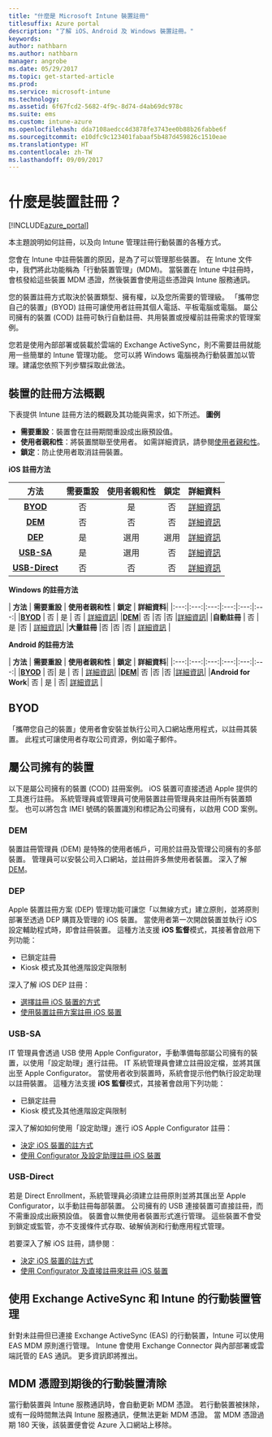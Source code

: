 ```yaml
---
title: "什麼是 Microsoft Intune 裝置註冊"
titlesuffix: Azure portal
description: "了解 iOS、Android 及 Windows 裝置註冊。"
keywords: 
author: nathbarn
ms.author: nathbarn
manager: angrobe
ms.date: 05/29/2017
ms.topic: get-started-article
ms.prod: 
ms.service: microsoft-intune
ms.technology: 
ms.assetid: 6f67fcd2-5682-4f9c-8d74-d4ab69dc978c
ms.suite: ems
ms.custom: intune-azure
ms.openlocfilehash: dda7108aedcc4d3878fe3743ee0b88b26fabbe6f
ms.sourcegitcommit: e10dfc9c123401fabaaf5b487d459826c1510eae
ms.translationtype: HT
ms.contentlocale: zh-TW
ms.lasthandoff: 09/09/2017
---
```

# <a name="what-is-device-enrollment"></a>什麼是裝置註冊？
[!INCLUDE[azure_portal](./includes/azure_portal.md)]

本主題說明如何註冊，以及向 Intune 管理註冊行動裝置的各種方式。

您會在 Intune 中註冊裝置的原因，是為了可以管理那些裝置。 在 Intune 文件中，我們將此功能稱為「行動裝置管理」(MDM)。 當裝置在 Intune 中註冊時，會核發給這些裝置 MDM 憑證，然後裝置會使用這些憑證與 Intune 服務通訊。

您的裝置註冊方式取決於裝置類型、擁有權，以及您所需要的管理級。 「攜帶您自己的裝置」(BYOD) 註冊可讓使用者註冊其個人電話、平板電腦或電腦。 屬公司擁有的裝置 (COD) 註冊可執行自動註冊、共用裝置或授權前註冊需求的管理案例。

您若是使用內部部署或裝載於雲端的 Exchange ActiveSync，則不需要註冊就能用一些簡單的 Intune 管理功能。 您可以將 Windows 電腦視為行動裝置加以管理。建議您依照下列步驟採取此做法。


## <a name="overview-of-device-enrollment-methods"></a>裝置的註冊方法概觀

下表提供 Intune 註冊方法的概觀及其功能與需求，如下所述。
**圖例**

- **需要重設**：裝置會在註冊期間重設成出廠預設值。
- **使用者親和性**：將裝置關聯至使用者。 如需詳細資訊，請參閱[使用者親和性](device-enrollment-program-enroll-ios.md)。
- **鎖定**：防止使用者取消註冊裝置。

**iOS 註冊方法**

| **方法** |  **需要重設** |    **使用者親和性**   |   **鎖定** | **詳細資料** |
|:---:|:---:|:---:|:---:|:---:|
|**[BYOD](#byod)** | 否|    是 |   否 | [詳細資訊](./apple-mdm-push-certificate-get.md)|
|**[DEM](#dem)**|   否 |否 |否  | [詳細資訊](./device-enrollment-program-enroll-ios.md)|
|**[DEP](#dep)**|   是 |   選用 |  選用|[詳細資訊](./device-enrollment-program-enroll-ios.md)|
|**[USB-SA](#usb-sa)**| 是 |   選用 |  否| [詳細資訊](./apple-configurator-setup-assistant-enroll-ios.md)|
|**[USB-Direct](#usb-direct)**| 否 |    否  | 否|[詳細資訊](./apple-configurator-direct-enroll-ios.md)|

**Windows 的註冊方法**

| **方法** |  **需要重設** |    **使用者親和性**   |   **鎖定** | **詳細資料**|
|:---:|:---:|:---:|:---:|:---:|:---:|
|**[BYOD](#byod)** | 否 |   是 |   否 | [詳細資訊](windows-enroll.md)|
|**[DEM](#dem)**|   否 |否 |否  |[詳細資訊](device-enrollment-manager-enroll.md)|
|**自動註冊** | 否 |是 |否 | [詳細資訊](./windows-enroll.md#enable-windows-10-automatic-enrollment)|
|**大量註冊** |否 |否 |否 | [詳細資訊](./windows-bulk-enroll.md) |

**Android 的註冊方法**

| **方法** |  **需要重設** |    **使用者親和性**   |   **鎖定** | **詳細資料**|
|:---:|:---:|:---:|:---:|:---:|:---:|
|**[BYOD](#byod)** | 否|    是 |   否 | [詳細資訊](./android-enroll.md)|
|**[DEM](#dem)**|   否 |否 |否  |[詳細資訊](./device-enrollment-program-enroll-ios.md)|
|**Android for Work**| 否 | 是 | 否| [詳細資訊](./android-enroll.md#enable-enrollment-of-android-for-work-devices) |


## <a name="byod"></a>BYOD
「攜帶您自己的裝置」使用者會安裝並執行公司入口網站應用程式，以註冊其裝置。 此程式可讓使用者存取公司資源，例如電子郵件。

## <a name="corporate-owned-devices"></a>屬公司擁有的裝置
以下是屬公司擁有的裝置 (COD) 註冊案例。 iOS 裝置可直接透過 Apple 提供的工具進行註冊。 系統管理員或管理員可使用裝置註冊管理員來註冊所有裝置類型。 也可以將包含 IMEI 號碼的裝置識別和標記為公司擁有，以啟用 COD 案例。

### <a name="dem"></a>DEM
裝置註冊管理員 (DEM) 是特殊的使用者帳戶，可用於註冊及管理公司擁有的多部裝置。 管理員可以安裝公司入口網站，並註冊許多無使用者裝置。 深入了解 [DEM](./device-enrollment-manager-enroll.md)。

### <a name="dep"></a>DEP
Apple 裝置註冊方案 (DEP) 管理功能可讓您「以無線方式」建立原則，並將原則部署至透過 DEP 購買及管理的 iOS 裝置。 當使用者第一次開啟裝置並執行 iOS 設定輔助程式時，即會註冊裝置。 這種方法支援 **iOS 監督**模式，其接著會啟用下列功能：

  - 已鎖定註冊
  - Kiosk 模式及其他進階設定與限制

深入了解 iOS DEP 註冊：

- [選擇註冊 iOS 裝置的方式](enrollment-method-choose-ios.md)
- [使用裝置註冊方案註冊 iOS 裝置](device-enrollment-program-enroll-ios.md)

### <a name="usb-sa"></a>USB-SA
IT 管理員會透過 USB 使用 Apple Configurator，手動準備每部屬公司擁有的裝置，以使用「設定助理」進行註冊。 IT 系統管理員會建立註冊設定檔，並將其匯出至 Apple Configurator。 當使用者收到裝置時，系統會提示他們執行設定助理以註冊裝置。 這種方法支援 **iOS 監督**模式，其接著會啟用下列功能：
  - 已鎖定註冊
  - Kiosk 模式及其他進階設定與限制

深入了解如如何使用「設定助理」進行 iOS Apple Configurator 註冊：

- [決定 iOS 裝置的註方式](enrollment-method-choose-ios.md)
- [使用 Configurator 及設定助理註冊 iOS 裝置](apple-configurator-setup-assistant-enroll-ios.md)

### <a name="usb-direct"></a>USB-Direct
若是 Direct Enrollment，系統管理員必須建立註冊原則並將其匯出至 Apple Configurator，以手動註冊每部裝置。 公司擁有的 USB 連接裝置可直接註冊，而不需重設成出廠預設值。 裝置會以無使用者裝置形式進行管理。 這些裝置不會受到鎖定或監管，亦不支援條件式存取、破解偵測和行動應用程式管理。

若要深入了解 iOS 註冊，請參閱︰

- [決定 iOS 裝置的註方式](enrollment-method-choose-ios.md)
- [使用 Configurator 及直接註冊來註冊 iOS 裝置](apple-configurator-direct-enroll-ios.md)

## <a name="mobile-device-management-with-exchange-activesync-and-intune"></a>使用 Exchange ActiveSync 和 Intune 的行動裝置管理
針對未註冊但已連接 Exchange ActiveSync (EAS) 的行動裝置，Intune 可以使用 EAS MDM 原則進行管理。 Intune 會使用 Exchange Connector 與內部部署或雲端託管的 EAS 通訊。 更多資訊即將推出。

## <a name="mobile-device-cleanup-after-mdm-certificate-expiration"></a>MDM 憑證到期後的行動裝置清除

當行動裝置與 Intune 服務通訊時，會自動更新 MDM 憑證。 若行動裝置被抹除，或有一段時間無法與 Intune 服務通訊，便無法更新 MDM 憑證。 當 MDM 憑證過期 180 天後，該裝置便會從 Azure 入口網站上移除。
